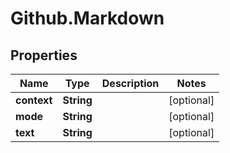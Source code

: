 # Github.Markdown

## Properties

Name | Type | Description | Notes
------------ | ------------- | ------------- | -------------
**context** | **String** |  | [optional] 
**mode** | **String** |  | [optional] 
**text** | **String** |  | [optional] 


